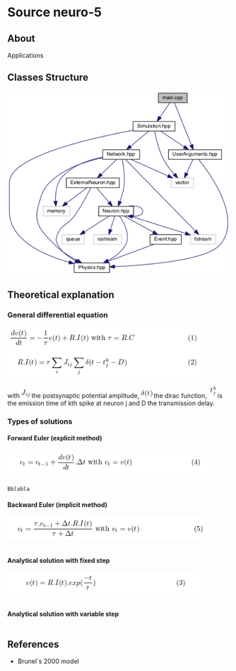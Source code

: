 # Source neuro-5

## About 

Applications 

## Classes Structure

![alt text](../doc/diagram_apps.png "Diagram of applications")

## Theoretical explanation 

### General differential equation

![alt text](../doc/GE_RI.png "General equation")

with![alt text](../doc/Jij.PNG "test")the postsynaptic potential amplitude,
![alt text](../doc/delta.PNG "test")the dirac function,
![alt text](../doc/tkj.PNG "test")is the emission time of kth spike at
neuron j and D the transmission delay.


### Types of solutions

#### Forward Euler (explicit method)



![alt text](../doc/FE.png "Forward Euler´s formula")

```
Bblabla
```

#### Backward Euler (implicit method)

![alt text](../doc/BE.png "Backward Euler´s formula")

```

```

#### Analytical solution with fixed step 

![alt text](../doc/as_fs.png "Analytical solution´s formula")

```

```

#### Analytical solution with variable step 


```

```
## References

* Brunel´s 2000 model
